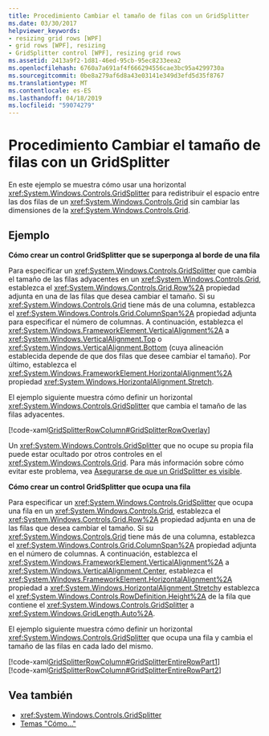```yaml
---
title: Procedimiento Cambiar el tamaño de filas con un GridSplitter
ms.date: 03/30/2017
helpviewer_keywords:
- resizing grid rows [WPF]
- grid rows [WPF], resizing
- GridSplitter control [WPF], resizing grid rows
ms.assetid: 2413a9f2-1d81-46ed-95cb-95ec8233eea2
ms.openlocfilehash: 6760a7a691af4f666294556cae3bc95a4299730a
ms.sourcegitcommit: 0be8a279af6d8a43e03141e349d3efd5d35f8767
ms.translationtype: MT
ms.contentlocale: es-ES
ms.lasthandoff: 04/18/2019
ms.locfileid: "59074279"
---
```

# <a name="how-to-resize-rows-with-a-gridsplitter"></a>Procedimiento Cambiar el tamaño de filas con un GridSplitter
En este ejemplo se muestra cómo usar una horizontal <xref:System.Windows.Controls.GridSplitter> para redistribuir el espacio entre las dos filas de un <xref:System.Windows.Controls.Grid> sin cambiar las dimensiones de la <xref:System.Windows.Controls.Grid>.  
  
## <a name="example"></a>Ejemplo  
 **Cómo crear un control GridSplitter que se superponga al borde de una fila**  
  
 Para especificar un <xref:System.Windows.Controls.GridSplitter> que cambia el tamaño de las filas adyacentes en un <xref:System.Windows.Controls.Grid>, establezca el <xref:System.Windows.Controls.Grid.Row%2A> propiedad adjunta en una de las filas que desea cambiar el tamaño. Si su <xref:System.Windows.Controls.Grid> tiene más de una columna, establezca el <xref:System.Windows.Controls.Grid.ColumnSpan%2A> propiedad adjunta para especificar el número de columnas. A continuación, establezca el <xref:System.Windows.FrameworkElement.VerticalAlignment%2A> a <xref:System.Windows.VerticalAlignment.Top> o <xref:System.Windows.VerticalAlignment.Bottom> (cuya alineación establecida depende de que dos filas que desee cambiar el tamaño). Por último, establezca el <xref:System.Windows.FrameworkElement.HorizontalAlignment%2A> propiedad <xref:System.Windows.HorizontalAlignment.Stretch>.  
  
 El ejemplo siguiente muestra cómo definir un horizontal <xref:System.Windows.Controls.GridSplitter> que cambia el tamaño de las filas adyacentes.  
  
 [!code-xaml[GridSplitterRowColumn#GridSplitterRowOverlay](~/samples/snippets/csharp/VS_Snippets_Wpf/GridSplitterRowColumn/CS/Window1.xaml#gridsplitterrowoverlay)]  
  
 Un <xref:System.Windows.Controls.GridSplitter> que no ocupe su propia fila puede estar ocultado por otros controles en el <xref:System.Windows.Controls.Grid>. Para más información sobre cómo evitar este problema, vea [Asegurarse de que un GridSplitter es visible](how-to-make-sure-that-a-gridsplitter-is-visible.md).  
  
 **Cómo crear un control GridSplitter que ocupa una fila**  
  
 Para especificar un <xref:System.Windows.Controls.GridSplitter> que ocupa una fila en un <xref:System.Windows.Controls.Grid>, establezca el <xref:System.Windows.Controls.Grid.Row%2A> propiedad adjunta en una de las filas que desea cambiar el tamaño. Si su <xref:System.Windows.Controls.Grid> tiene más de una columna, establezca el <xref:System.Windows.Controls.Grid.ColumnSpan%2A> propiedad adjunta en el número de columnas. A continuación, establezca el <xref:System.Windows.FrameworkElement.VerticalAlignment%2A> a <xref:System.Windows.VerticalAlignment.Center>, establezca el <xref:System.Windows.FrameworkElement.HorizontalAlignment%2A> propiedad a <xref:System.Windows.HorizontalAlignment.Stretch>y establezca el <xref:System.Windows.Controls.RowDefinition.Height%2A> de la fila que contiene el <xref:System.Windows.Controls.GridSplitter> a <xref:System.Windows.GridLength.Auto%2A>.  
  
 El ejemplo siguiente muestra cómo definir un horizontal <xref:System.Windows.Controls.GridSplitter> que ocupa una fila y cambia el tamaño de las filas en cada lado del mismo.  
  
 [!code-xaml[GridSplitterRowColumn#GridSplitterEntireRowPart1](~/samples/snippets/csharp/VS_Snippets_Wpf/GridSplitterRowColumn/CS/Window1.xaml#gridsplitterentirerowpart1)]  
[!code-xaml[GridSplitterRowColumn#GridSplitterEntireRowPart2](~/samples/snippets/csharp/VS_Snippets_Wpf/GridSplitterRowColumn/CS/Window1.xaml#gridsplitterentirerowpart2)]  
  
## <a name="see-also"></a>Vea también

- <xref:System.Windows.Controls.GridSplitter>
- [Temas "Cómo..."](gridsplitter-how-to-topics.md)
